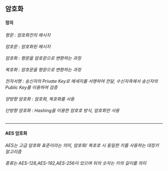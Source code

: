 <h2> 암호화 </h2>
<h4> 정의 </h4>
<h6> 평문 : 암호화전의 메시지<br><br>
암호문 : 암호화된 메시지<br><br>
암호화 : 평문을 암호문으로 변환하는 과정<br><br>
복호화 : 암호문을 평문으로 변환하는 과정<br><br>
전자서명 : 송신자의 Private Key로 메세지를 서명하여 전달, 수신자측에서 송신자의 Public Key를 이용하여 검증<br><br>
양방향 암호화 : 암호화, 복호화를 사용<br><br>
단방향 암호화 : Hashing을 이용한 암호호 방식, 암호화만 사용
</h6>
<hr>
<h4> AES 암호화  </h4>
<h6> AES는 고급 암호화 표준이라는 의미, 암호화/ 복호호 시 동일한 키를 사용하는 대칭키 알고리즘<br><br>
종류는 AES-128,AES-192,AES-256이 있으며 뒤의 숫자는 키의 길이를 의미<br><br>
</h6> 
</h5> 
